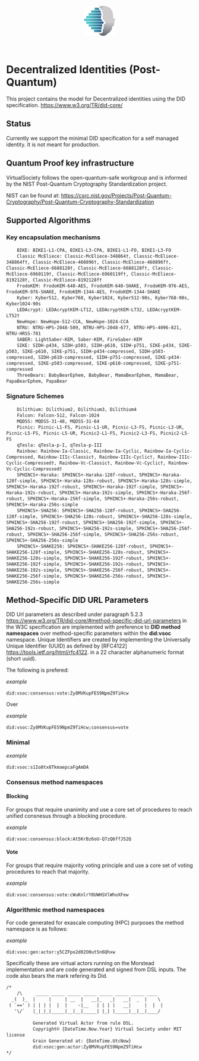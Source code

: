 <p align=center>
    <img src="./doc/img/logo.svg" />
</p>
<br/>


# Decentralized Identities (Post-Quantum)

This project contains the model for Decentralized identities using the DID specification. https://www.w3.org/TR/did-core/

## Status

Currently we support the minimal DID specification for a self managed identity. It is not meant for
production.

## Quantum Proof key infrastructure

VirtualSociety follows the open-quantum-safe workgroup and is informed by the NIST Post-Quantum Cryptography Standardization project.

NIST can be found at: https://csrc.nist.gov/Projects/Post-Quantum-Cryptography/Post-Quantum-Cryptography-Standardization

## Supported Algorithms

### Key encapsulation mechanisms

```
    BIKE: BIKE1-L1-CPA, BIKE1-L3-CPA, BIKE1-L1-FO, BIKE1-L3-FO
    Classic McEliece: Classic-McEliece-348864†, Classic-McEliece-348864f†, Classic-McEliece-460896†, Classic-McEliece-460896f†, Classic-McEliece-6688128†, Classic-McEliece-6688128f†, Classic-McEliece-6960119†, Classic-McEliece-6960119f†, Classic-McEliece-8192128†, Classic-McEliece-8192128f†
    FrodoKEM: FrodoKEM-640-AES, FrodoKEM-640-SHAKE, FrodoKEM-976-AES, FrodoKEM-976-SHAKE, FrodoKEM-1344-AES, FrodoKEM-1344-SHAKE
    Kyber: Kyber512, Kyber768, Kyber1024, Kyber512-90s, Kyber768-90s, Kyber1024-90s
    LEDAcrypt: LEDAcryptKEM-LT12, LEDAcryptKEM-LT32, LEDAcryptKEM-LT52†
    NewHope: NewHope-512-CCA, NewHope-1024-CCA
    NTRU: NTRU-HPS-2048-509, NTRU-HPS-2048-677, NTRU-HPS-4096-821, NTRU-HRSS-701
    SABER: LightSaber-KEM, Saber-KEM, FireSaber-KEM
    SIKE: SIDH-p434, SIDH-p503, SIDH-p610, SIDH-p751, SIKE-p434, SIKE-p503, SIKE-p610, SIKE-p751, SIDH-p434-compressed, SIDH-p503-compressed, SIDH-p610-compressed, SIDH-p751-compressed, SIKE-p434-compressed, SIKE-p503-compressed, SIKE-p610-compressed, SIKE-p751-compressed
    ThreeBears: BabyBearEphem, BabyBear, MamaBearEphem, MamaBear, PapaBearEphem, PapaBear
```

### Signature Schemes

```
    Dilithium: Dilithium2, Dilithium3, Dilithium4
    Falcon: Falcon-512, Falcon-1024
    MQDSS: MQDSS-31-48, MQDSS-31-64
    Picnic: Picnic-L1-FS, Picnic-L1-UR, Picnic-L3-FS, Picnic-L3-UR, Picnic-L5-FS, Picnic-L5-UR, Picnic2-L1-FS, Picnic2-L3-FS, Picnic2-L5-FS
    qTesla: qTesla-p-I, qTesla-p-III
    Rainbow: Rainbow-Ia-Classic, Rainbow-Ia-Cyclic, Rainbow-Ia-Cyclic-Compressed, Rainbow-IIIc-Classic†, Rainbow-IIIc-Cyclic†, Rainbow-IIIc-Cyclic-Compressed†, Rainbow-Vc-Classic†, Rainbow-Vc-Cyclic†, Rainbow-Vc-Cyclic-Compressed†
    SPHINCS+-Haraka: SPHINCS+-Haraka-128f-robust, SPHINCS+-Haraka-128f-simple, SPHINCS+-Haraka-128s-robust, SPHINCS+-Haraka-128s-simple, SPHINCS+-Haraka-192f-robust, SPHINCS+-Haraka-192f-simple, SPHINCS+-Haraka-192s-robust, SPHINCS+-Haraka-192s-simple, SPHINCS+-Haraka-256f-robust, SPHINCS+-Haraka-256f-simple, SPHINCS+-Haraka-256s-robust, SPHINCS+-Haraka-256s-simple
    SPHINCS+-SHA256: SPHINCS+-SHA256-128f-robust, SPHINCS+-SHA256-128f-simple, SPHINCS+-SHA256-128s-robust, SPHINCS+-SHA256-128s-simple, SPHINCS+-SHA256-192f-robust, SPHINCS+-SHA256-192f-simple, SPHINCS+-SHA256-192s-robust, SPHINCS+-SHA256-192s-simple, SPHINCS+-SHA256-256f-robust, SPHINCS+-SHA256-256f-simple, SPHINCS+-SHA256-256s-robust, SPHINCS+-SHA256-256s-simple
    SPHINCS+-SHAKE256: SPHINCS+-SHAKE256-128f-robust, SPHINCS+-SHAKE256-128f-simple, SPHINCS+-SHAKE256-128s-robust, SPHINCS+-SHAKE256-128s-simple, SPHINCS+-SHAKE256-192f-robust, SPHINCS+-SHAKE256-192f-simple, SPHINCS+-SHAKE256-192s-robust, SPHINCS+-SHAKE256-192s-simple, SPHINCS+-SHAKE256-256f-robust, SPHINCS+-SHAKE256-256f-simple, SPHINCS+-SHAKE256-256s-robust, SPHINCS+-SHAKE256-256s-simple
```

## Method-Specific DID URL Parameters

DID Url parameters as described under paragraph 5.2.3 https://www.w3.org/TR/did-core/#method-specific-did-url-parameters in the W3C specification are implemented with preference to 
**DID method namespaces** over method-specific parameters within the **did:vsoc** namespace.
Unique Identifiers are created by implementing the Universally Unique Identifier (UUID) as defined by [RFC4122] https://tools.ietf.org/html/rfc4122.
in a 22 character alphanumeric format (short uuid).

The following is prefered:

*example*
```
did:vsoc:consensus:vote:Zy8MVKupFES9NpmZ9TiHcw
```

Over

*example*
```
did:vsoc:Zy8MVKupFES9NpmZ9TiHcw;consensus=vote
```

### Minimal

*example*
```
did:vsoc:s1Io8tx8TkmaepcaFgAmDA
```

### Consensus method namespaces

#### Blocking

For groups that require unanimity and use a core set of procedures to reach unified consnesus through a blocking procedure.

*example*
```
did:vsoc:consensus:block:At5KrBz6oU-Q7zQ6ffJ52Q
```

#### Vote

For groups that require majority voting principle and use a core set of voting procedures to reach that majority.

*example*
```
did:vsoc:consensus:vote:cWuKnlrY8UWHSVlWhoXFew
```

### Algorithmic method namespaces

For code generated for exascale computing (HPC) purposes the method namespace is as follows:

*example*
```
did:vsoc:gen:actor:y5CZFpo2d02O0utSn6Qhxw
```

Specifically these are virtual actors running on the Morstead implementation and are code generated and signed from DSL inputs.
The code also bears the mark refering its Did.

```CSHARP
/*
    /\     _____ _____ _____ _____ _____ _____ _____ ____  
  _(  )_  |     |     | __  |   __|_   _|   __|  _  |    \ 
 ( `==' ) | | | |  |  |    -|__   | | | |   __|     |  |  |
   '\/`   |_|_|_|_____|__|__|_____| |_| |_____|__|__|____/ 

          Generated Virtual Actor from rule DSL.
          Copyright© {DateTime.Now.Year} Virtual Society under MIT license
          Grain Generated at: {DateTime.UtcNow}
          did:vsoc:gen:actor:Zy8MVKupFES9NpmZ9TiHcw
*/
```



